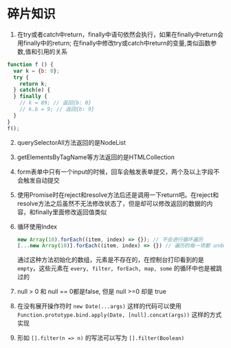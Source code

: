 # 碎片知识

1. 在try或者catch中return，finally中语句依然会执行，如果在finally中return会用finally中的return;
在finally中修改try或catch中return的变量,类似函数参数,值和引用的关系
```javascript
function f () {
  var k = {b: 0};
  try {
    return k;
  } catch(e) {
  } finally {
    // k = 89; // 返回{b: 0}  
    // k.b = 9; // 返回{b: 9}
  }
}
f();
```

2. querySelectorAll方法返回的是NodeList

3. getElementsByTagName等方法返回的是HTMLCollection

4. form表单中只有一个input的时候，回车会触发表单提交，两个及以上字段不会触发自动提交

5. 使用Promise时在reject和resolve方法后还是调用一下return吧。在reject和resolve方法之后虽然不无法修改状态了，但是却可以修改返回的数据的内容，和finally里面修改返回值类似

6. 循环使用Index

   ```js
   new Array(10).forEach((item, index) => {}); // 不会进行循环遍历
   [...new Array(10)].forEach((item, index) => {}) // 遍历的每一项都 undefined
   ```

   通过这种方法初始化的数组，元素是不存在的，在控制台打印看到的是 `empty`，这些元素在 `every, filter, forEach, map, some` 的循环中也是被跳过的
   
7. null > 0 和 null == 0都是false, 但是 null >=0 却是 true

8. 在没有展开操作符时 `new Date(...args)` 这样的代码可以使用 `Function.prototype.bind.apply(Date, [null].concat(args))` 这样的方式实现

9. 形如 `[].filter(n => n)` 的写法可以写为 `[].filter(Boolean)` 

